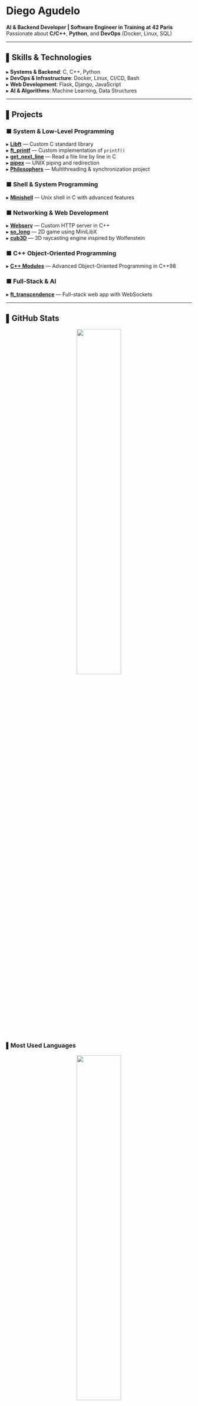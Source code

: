 # Diego Agudelo  
**AI & Backend Developer | Software Engineer in Training at 42 Paris**  
Passionate about **C/C++**, **Python**, and **DevOps** (Docker, Linux, SQL)  

---

## ▌Skills & Technologies
▸ **Systems & Backend**: C, C++, Python  
▸ **DevOps & Infrastructure**: Docker, Linux, CI/CD, Bash  
▸ **Web Development**: Flask, Django, JavaScript  
▸ **AI & Algorithms**: Machine Learning, Data Structures  

---

## ▌Projects  

### ■ **System & Low-Level Programming**
▸ [**Libft**](https://github.com/ai-dg/libft) — Custom C standard library  
▸ [**ft_printf**](https://github.com/ai-dg/ft_printf) — Custom implementation of `printf()`  
▸ [**get_next_line**](https://github.com/ai-dg/get_next_line) — Read a file line by line in C  
▸ [**pipex**](https://github.com/ai-dg/pipex) — UNIX piping and redirection  
▸ [**Philosophers**](https://github.com/ai-dg/philosophers) — Multithreading & synchronization project  

### ■ **Shell & System Programming**
▸ [**Minishell**](https://github.com/ai-dg/minishell) — Unix shell in C with advanced features  

### ■ **Networking & Web Development**
▸ [**Webserv**](https://github.com/ai-dg/webserv_) — Custom HTTP server in C++  
▸ [**so_long**](https://github.com/ai-dg/so_long) — 2D game using MiniLibX  
▸ [**cub3D**](https://github.com/ai-dg/cub3d) — 3D raycasting engine inspired by Wolfenstein  

### ■ **C++ Object-Oriented Programming**
▸ [**C++ Modules**](https://github.com/ai-dg/cpp_modules) — Advanced Object-Oriented Programming in C++98  

### ■ **Full-Stack & AI**
▸ [**ft_transcendence**](https://github.com/ai-dg/ft_transcendence) — Full-stack web app with WebSockets  

---

## ▌GitHub Stats
<div align="center">
  <img src="https://github-readme-streak-stats.herokuapp.com/?user=ai-dg&theme=tokyonight" width="49%">
</div>

### ▌Most Used Languages
<div align="center">
  <img src="https://github-readme-stats.vercel.app/api/top-langs/?username=ai-dg&langs_count=10&layout=compact&theme=tokyonight" width="49%">
</div>

---

## ▌Contact  
▸ [LinkedIn](https://www.linkedin.com/in/diego-agudelo-35a378130/)  
▸ ✉ diegoagudeloa@gmail.com  

![Profile Views](https://komarev.com/ghpvc/?username=ai-dg&color=blue)



<!--
**ai-dg/ai-dg** is a ✨ _special_ ✨ repository because its `README.md` (this file) appears on your GitHub profile.

Here are some ideas to get you started:

- 🔭 I’m currently working on ...
- 🌱 I’m currently learning ...
- 👯 I’m looking to collaborate on ...
- 🤔 I’m looking for help with ...
- 💬 Ask me about ...
- 📫 How to reach me: ...
- 😄 Pronouns: ...
- ⚡ Fun fact: ...
# 👋 Hello, I'm Diego!

💻 **AI & Backend Developer** | **Software Engineer in Training at 42 Paris**  
🚀 Passionate about **C/C++**, **Python**, and **DevOps** (Docker, Linux, SQL)  

---

## 🛠 My Skills:
🔹 **Systems & Backend Programming**: C, C++, Python  
🔹 **DevOps & Infrastructure**: Docker, Linux, CI/CD, Bash  
🔹 **Web Development**: Flask, Django, JavaScript  
🔹 **AI & Algorithms**: Machine Learning, Data Structures  

---

## 📌 My Projects:
### 🔥 **Low-Level Programming & System**
- 📚 **[Libft](https://github.com/ai-dg/libft)** → Custom C standard library  
- 🖨 **[ft_printf](https://github.com/ai-dg/ft_printf)** → Custom implementation of `printf()`  
- 📄 **[get_next_line](https://github.com/ai-dg/get_next_line)** → Read a file line by line in C  
- 🏗 **[push_swap](https://github.com/ai-dg/push_swap)** → Sorting algorithm with the fewest moves  
- 🔀 **[pipex](https://github.com/ai-dg/pipex)** → Pipe and redirection handling in UNIX  
- 🧵 **[Philosophers](https://github.com/ai-dg/philosophers)** → Multithreading synchronization project  

### 🖥 **Shell & System Programming**
- 🐚 **[Minishell](https://github.com/ai-dg/minishell)** → Unix shell in C with advanced features  

### 🌐 **Networking & Web Development**
- 🌍 **[Webserv](https://github.com/ai-dg/webserv_)** → HTTP server in C++  
- 🎮 **[so_long](https://github.com/ai-dg/so_long)** → 2D game using MiniLibX  
- 🕹 **[cub3D](https://github.com/ai-dg/cub3d)** → 3D raycasting engine inspired by Wolfenstein  

### 🚀 **C++ Object-Oriented Programming**
- 🎯 **[C++ Modules](https://github.com/ai-dg/cpp_modules)** → Advanced Object-Oriented Programming in C++98  

### ⚡ **Full-Stack & AI**
- 🏗 **[ft_transcendence](https://github.com/ai-dg/ft_transcendence)** → Full-stack web app with WebSockets  

---

### 🔥 **Most Used Languages**
<p align="center">
  <img src="https://github-readme-stats.vercel.app/api/top-langs/?username=ai-dg&langs_count=10&layout=compact&theme=radical" width="49%">
</p>

---

## 📫 Reach Me At:
[![LinkedIn](https://img.shields.io/badge/-LinkedIn-blue?style=flat-square&logo=linkedin&logoColor=white)](https://www.linkedin.com/in/diego-agudelo-35a378130/)  
✉️ **diegoagudeloa@gmail.com**  

![Profile Views](https://komarev.com/ghpvc/?username=ai-dg&color=blue)

-->
